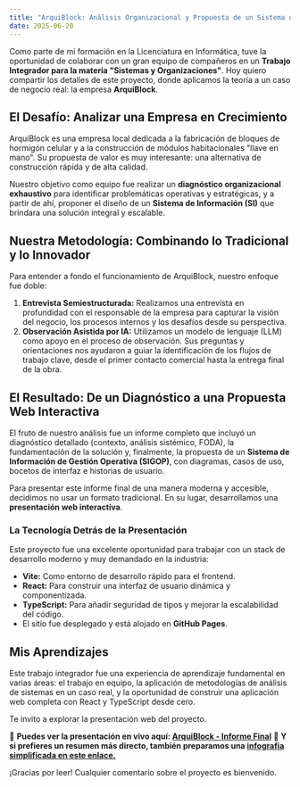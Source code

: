 ```yaml
---
title: "ArquiBlock: Análisis Organizacional y Propuesta de un Sistema de Información"
date: 2025-06-20
---
```


Como parte de mi formación en la Licenciatura en Informática, tuve la oportunidad de colaborar con un gran equipo de compañeros en un **Trabajo Integrador para la materia "Sistemas y Organizaciones"**. Hoy quiero compartir los detalles de este proyecto, donde aplicamos la teoría a un caso de negocio real: la empresa **ArquiBlock**.

## El Desafío: Analizar una Empresa en Crecimiento

ArquiBlock es una empresa local dedicada a la fabricación de bloques de hormigón celular y a la construcción de módulos habitacionales "llave en mano". Su propuesta de valor es muy interesante: una alternativa de construcción rápida y de alta calidad.

Nuestro objetivo como equipo fue realizar un **diagnóstico organizacional exhaustivo** para identificar problemáticas operativas y estratégicas, y a partir de ahí, proponer el diseño de un **Sistema de Información (SI)** que brindara una solución integral y escalable.

## Nuestra Metodología: Combinando lo Tradicional y lo Innovador

Para entender a fondo el funcionamiento de ArquiBlock, nuestro enfoque fue doble:

1.  **Entrevista Semiestructurada:** Realizamos una entrevista en profundidad con el responsable de la empresa para capturar la visión del negocio, los procesos internos y los desafíos desde su perspectiva.
2.  **Observación Asistida por IA:** Utilizamos un modelo de lenguaje (LLM) como apoyo en el proceso de observación. Sus preguntas y orientaciones nos ayudaron a guiar la identificación de los flujos de trabajo clave, desde el primer contacto comercial hasta la entrega final de la obra.

## El Resultado: De un Diagnóstico a una Propuesta Web Interactiva

El fruto de nuestro análisis fue un informe completo que incluyó un diagnóstico detallado (contexto, análisis sistémico, FODA), la fundamentación de la solución y, finalmente, la propuesta de un **Sistema de Información de Gestión Operativa (SIGOP)**, con diagramas, casos de uso, bocetos de interfaz e historias de usuario.

Para presentar este informe final de una manera moderna y accesible, decidimos no usar un formato tradicional. En su lugar, desarrollamos una **presentación web interactiva**.

### La Tecnología Detrás de la Presentación

Este proyecto fue una excelente oportunidad para trabajar con un stack de desarrollo moderno y muy demandado en la industria:

* **Vite:** Como entorno de desarrollo rápido para el frontend.
* **React:** Para construir una interfaz de usuario dinámica y componentizada.
* **TypeScript:** Para añadir seguridad de tipos y mejorar la escalabilidad del código.
* El sitio fue desplegado y está alojado en **GitHub Pages**.

## Mis Aprendizajes

Este trabajo integrador fue una experiencia de aprendizaje fundamental en varias áreas: el trabajo en equipo, la aplicación de metodologías de análisis de sistemas en un caso real, y la oportunidad de construir una aplicación web completa con React y TypeScript desde cero.

Te invito a explorar la presentación web del proyecto.

🚀 **Puedes ver la presentación en vivo aquí: [ArquiBlock - Informe Final](https://miyobran.github.io/arquiblock-presentacion/)**
📄 **Y si prefieres un resumen más directo, también preparamos una [infografia simplificada en este enlace.](https://miyobran.github.io/arquiblock-presentacion/presentacion.html)**

¡Gracias por leer! Cualquier comentario sobre el proyecto es bienvenido.
